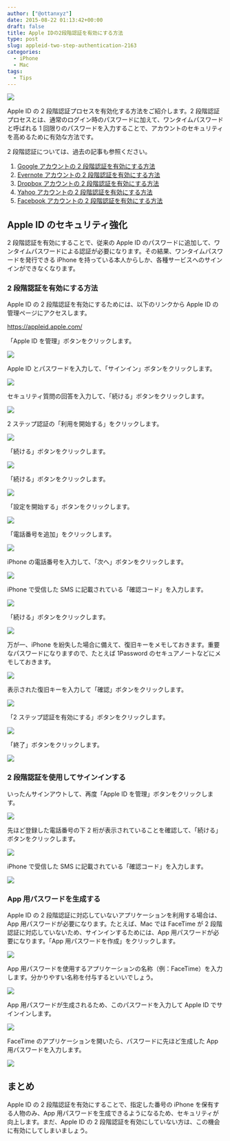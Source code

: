 ```yaml
---
author: ["@ottanxyz"]
date: 2015-08-22 01:13:42+00:00
draft: false
title: Apple IDの2段階認証を有効にする方法
type: post
slug: appleid-two-step-authentication-2163
categories:
  - iPhone
  - Mac
tags:
  - Tips
---
```


![](/uploads/2015/08/150822-55d7cccd48ee5.jpg)

Apple ID の 2 段階認証プロセスを有効化する方法をご紹介します。2 段階認証プロセスとは、通常のログイン時のパスワードに加えて、ワンタイムパスワードと呼ばれる 1 回限りのパスワードを入力することで、アカウントのセキュリティを高めるために有効な方法です。

2 段階認証については、過去の記事も参照ください。

1. [Google アカウントの 2 段階認証を有効にする方法](/posts/2015/04/google-two-step-authentication-890/)
2. [Evernote アカウントの 2 段階認証を有効にする方法](/posts/2015/04/evernote-two-step-authentication-909/)
3. [Dropbox アカウントの 2 段階認証を有効にする方法](/posts/2015/04/dropbox-two-step-authentication-929/)
4. [Yahoo アカウントの 2 段階認証を有効にする方法](/posts/2015/04/yahoo-two-step-authentication-958/)
5. [Facebook アカウントの 2 段階認証を有効にする方法](/posts/2015/04/facebook-two-step-authentication-934/)

## Apple ID のセキュリティ強化

2 段階認証を有効にすることで、従来の Apple ID のパスワードに追加して、ワンタイムパスワードによる認証が必要になります。その結果、ワンタイムパスワードを発行できる iPhone を持っている本人からしか、各種サービスへのサインインができなくなります。

### 2 段階認証を有効にする方法

Apple ID の 2 段階認証を有効にするためには、以下のリンクから Apple ID の管理ページにアクセスします。

https://appleid.apple.com/

「Apple ID を管理」ボタンをクリックします。

![](/uploads/2015/08/150822-55d7c5e355448.png)

Apple ID とパスワードを入力して、「サインイン」ボタンをクリックします。

![](/uploads/2015/08/150822-55d7c5e688caa.png)

セキュリティ質問の回答を入力して、「続ける」ボタンをクリックします。

![](/uploads/2015/08/150822-55d7c5e8e4d67.png)

2 ステップ認証の「利用を開始する」をクリックします。

![](/uploads/2015/08/150822-55d7c5eb90218.png)

「続ける」ボタンをクリックします。

![](/uploads/2015/08/150822-55d7c5ede7c8f.png)

「続ける」ボタンをクリックします。

![](/uploads/2015/08/150822-55d7c5f0eb366.png)

「設定を開始する」ボタンをクリックします。

![](/uploads/2015/08/150822-55d7c5f3e982b.png)

「電話番号を追加」をクリックします。

![](/uploads/2015/08/150822-55d7c5f5ef21e.png)

iPhone の電話番号を入力して、「次へ」ボタンをクリックします。

![](/uploads/2015/08/150822-55d7c5f7bd16b.png)

iPhone で受信した SMS に記載されている「確認コード」を入力します。

![](/uploads/2015/08/150822-55d7c5f9a23d1.png)

「続ける」ボタンをクリックします。

![](/uploads/2015/08/150822-55d7c5fbbc205.png)

万が一、iPhone を紛失した場合に備えて、復旧キーをメモしておきます。重要なパスワードになりますので、たとえば 1Password のセキュアノートなどにメモしておきます。

![](/uploads/2015/08/150822-55d7c5fec52ac.png)

表示された復旧キーを入力して「確認」ボタンをクリックします。

![](/uploads/2015/08/150822-55d7c6019beb0.png)

「2 ステップ認証を有効にする」ボタンをクリックします。

![](/uploads/2015/08/150822-55d7c60380178.png)

「終了」ボタンをクリックします。

![](/uploads/2015/08/150822-55d7c605b87e9.png)

### 2 段階認証を使用してサインインする

いったんサインアウトして、再度「Apple ID を管理」ボタンをクリックします。

![](/uploads/2015/08/150822-55d7c6086f425.png)

先ほど登録した電話番号の下 2 桁が表示されていることを確認して、「続ける」ボタンをクリックします。

![](/uploads/2015/08/150822-55d7c60b2fcad.png)

iPhone で受信した SMS に記載されている「確認コード」を入力します。

![](/uploads/2015/08/150822-55d7c60db0b51.png)

### App 用パスワードを生成する

Apple ID の 2 段階認証に対応していないアプリケーションを利用する場合は、App 用パスワードが必要になります。たとえば、Mac では FaceTime が 2 段階認証に対応していないため、サインインするためには、App 用パスワードが必要になります。「App 用パスワードを作成」をクリックします。

![](/uploads/2015/08/150822-55d7c61011c77.png)

App 用パスワードを使用するアプリケーションの名称（例：FaceTime）を入力します。分かりやすい名称を付与するといいでしょう。

![](/uploads/2015/08/150822-55d7c612dd286.png)

App 用パスワードが生成されるため、このパスワードを入力して Apple ID でサインインします。

![](/uploads/2015/08/150822-55d7c6147b04b.png)

FaceTime のアプリケーションを開いたら、パスワードに先ほど生成した App 用パスワードを入力します。

![](/uploads/2015/08/150822-55d7ccc9b7c26.png)

## まとめ

Apple ID の 2 段階認証を有効にすることで、指定した番号の iPhone を保有する人物のみ、App 用パスワードを生成できるようになるため、セキュリティが向上します。まだ、Apple ID の 2 段階認証を有効にしていない方は、この機会に有効にしてしまいましょう。
